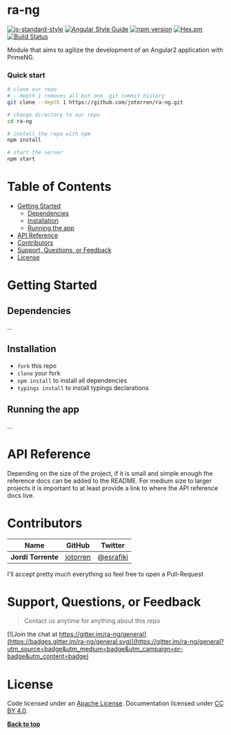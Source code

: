 # ra-ng

[![js-standard-style](https://img.shields.io/badge/code%20style-standard-brightgreen.svg?style=flat-square)](https://github.com/jotorren/ra-ng)
[![Angular Style Guide](https://mgechev.github.io/angular2-style-guide/images/badge.svg)](https://angular.io/styleguide) 
[![npm version](https://badge.fury.io/js/ra-ng.svg)](https://badge.fury.io/js/ra-ng) 
[![Hex.pm](https://img.shields.io/hexpm/l/plug.svg)](https://github.com/jotorren/ra-ng/blob/master/LICENSE) 
[![Build Status](https://travis-ci.org/jotorren/ra-ng.svg?branch=master)](https://travis-ci.org/jotorren/ra-ng)

Module that aims to agilize the development of an Angular2 application with PrimeNG.

### Quick start

```bash
# clone our repo
# --depth 1 removes all but one .git commit history
git clone --depth 1 https://github.com/jotorren/ra-ng.git

# change directory to our repo
cd ra-ng

# install the repo with npm
npm install

# start the server
npm start
```

# Table of Contents
* [Getting Started](#getting-started)
    * [Dependencies](#dependencies)
    * [Installation](#installation)
    * [Running the app](#running-the-app)
* [API Reference](#api-reference)
* [Contributors](#contributors)
* [Support, Questions, or Feedback](#support-questions-or-feedback)
* [License](#license)

# Getting Started

## Dependencies

...

## Installation

* `fork` this repo
* `clone` your fork
* `npm install` to install all dependencies
* `typings install` to install typings declarations

## Running the app

...

# API Reference

Depending on the size of the project, if it is small and simple enough the reference docs can be added to the README. For medium size to larger projects it is important to at least provide a link to where the API reference docs live.

# Contributors

| Name               | GitHub                                  | Twitter                                   |
| ------------------ | --------------------------------------- | ----------------------------------------- |
| **Jordi Torrente** | [jotorren](https://github.com/jotorren) | [@esrafiki](https://twitter.com/esrafiki) |

I'll accept pretty much everything so feel free to open a Pull-Request

# Support, Questions, or Feedback

> Contact us anytime for anything about this repo 

[![Join the chat at https://gitter.im/ra-ng/general](https://badges.gitter.im/ra-ng/general.svg)](https://gitter.im/ra-ng/general?utm_source=badge&utm_medium=badge&utm_campaign=pr-badge&utm_content=badge)

# License

Code licensed under an [Apache License](https://github.com/jotorren/ra-ng/blob/master/LICENSE). Documentation licensed under [CC BY 4.0](http://creativecommons.org/licenses/by/4.0/).

**[Back to top](#table-of-contents)**